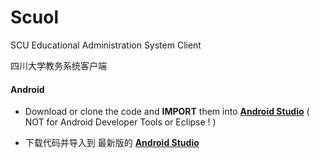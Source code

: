 Scuol
=====

SCU Educational Administration System Client

四川大学教务系统客户端

#### Android

- Download or clone the code and **IMPORT** them into **[Android Studio]**
  ( NOT for Android Developer Tools or Eclipse ! )
  
- 下载代码并导入到 最新版的 **[Android Studio]**

[Android Studio]:https://developer.android.com/sdk/index.html
